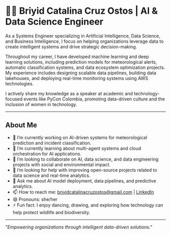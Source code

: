 # 👩‍💻 Briyid Catalina Cruz Ostos | AI & Data Science Engineer

As a Systems Engineer specializing in Artificial Intelligence, Data Science, and Business Intelligence, I focus on helping organizations leverage data to create intelligent systems and drive strategic decision-making.

Throughout my career, I have developed machine learning and deep learning solutions, including prediction models for meteorological alerts, automatic classification systems, and data ecosystem optimization projects. My experience includes designing scalable data pipelines, building data lakehouses, and deploying real-time monitoring systems using AWS technologies.

I actively share my knowledge as a speaker at academic and technology-focused events like PyCon Colombia, promoting data-driven culture and the inclusion of women in technology.

---

## About Me

- 🔭 I’m currently working on AI-driven systems for meteorological prediction and incident classification.
- 🌱 I’m currently learning about multi-agent systems and cloud orchestration for AI applications.
- 👯 I’m looking to collaborate on AI, data science, and data engineering projects with social and environmental impact.
- 🤔 I’m looking for help with improving open-source projects related to data science and real-time analytics.
- 💬 Ask me about AI model deployment, data pipelines, and predictive analytics.
- 📫 How to reach me: briyidcatalinacruzostos@gmail.com | [LinkedIn](https://www.linkedin.com/in/bccruzo/)
- 😄 Pronouns: she/her
- ⚡ Fun fact: I enjoy dancing, drawing, and exploring how technology can help protect wildlife and biodiversity.

---

_"Empowering organizations through intelligent data-driven solutions."_

